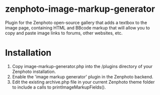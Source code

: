 # zenphoto-image-markup-generator
Plugin for the Zenphoto open-source gallery that adds a textbox to the image page, containing HTML and BBcode markup that will allow you to copy and paste image links to forums, other websites, etc.

# Installation
1. Copy image-markup-generator.php into the /plugins directory of your Zenphoto installation.
2. Enable the 'image markup generator' plugin in the Zenphoto backend.
3. Edit the existing archive.php file in your current Zenphoto theme folder to include a calls to printImageMarkupFields().


